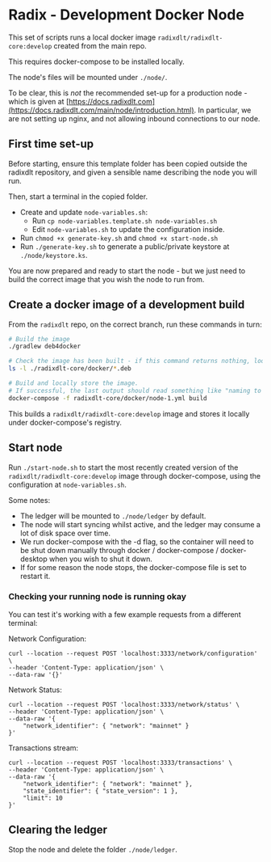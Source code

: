 # Radix - Development Docker Node

This set of scripts runs a local docker image `radixdlt/radixdlt-core:develop` created from the main repo.

This requires docker-compose to be installed locally.

The node's files will be mounted under `./node/`.

To be clear, this is _not_ the recommended set-up for a production node - which is given at
[https://docs.radixdlt.com](https://docs.radixdlt.com/main/node/introduction.html). In particular,
we are not setting up nginx, and not allowing inbound connections to our node.

## First time set-up

Before starting, ensure this template folder has been copied outside the radixdlt repository,
and given a sensible name describing the node you will run.

Then, start a terminal in the copied folder.

* Create and update `node-variables.sh`:
  * Run `cp node-variables.template.sh node-variables.sh`
  * Edit `node-variables.sh` to update the configuration inside.
* Run `chmod +x generate-key.sh` and `chmod +x start-node.sh`
* Run `./generate-key.sh` to generate a public/private keystore at `./node/keystore.ks`.

You are now prepared and ready to start the node - but we just need to build the correct image
that you wish the node to run from.

## Create a docker image of a development build

From the `radixdlt` repo, on the correct branch, run these commands in turn:

```bash
# Build the image
./gradlew deb4docker

# Check the image has been built - if this command returns nothing, look for errors with the previous command
ls -l ./radixdlt-core/docker/*.deb 

# Build and locally store the image.
# If successful, the last output should read something like "naming to docker.io/radixdlt/radixdlt-core:develop"
docker-compose -f radixdlt-core/docker/node-1.yml build
```

This builds a `radixdlt/radixdlt-core:develop` image and stores it locally under docker-compose's registry.

## Start node

Run `./start-node.sh` to start the most recently created version of the `radixdlt/radixdlt-core:develop` image through docker-compose,
using the configuration at `node-variables.sh`.

Some notes:
* The ledger will be mounted to `./node/ledger` by default.
* The node will start syncing whilst active, and the ledger may consume a lot of disk space over time.
* We run docker-compose with the -d flag, so the container will need to be shut down manually through docker
  / docker-compose / docker-desktop when you wish to shut it down.
* If for some reason the node stops, the docker-compose file is set to restart it.

### Checking your running node is running okay

You can test it's working with a few example requests from a different terminal:

Network Configuration:
```
curl --location --request POST 'localhost:3333/network/configuration' \
--header 'Content-Type: application/json' \
--data-raw '{}'
```

Network Status:
```
curl --location --request POST 'localhost:3333/network/status' \
--header 'Content-Type: application/json' \
--data-raw '{
    "network_identifier": { "network": "mainnet" }
}'
```

Transactions stream:
```
curl --location --request POST 'localhost:3333/transactions' \
--header 'Content-Type: application/json' \
--data-raw '{
    "network_identifier": { "network": "mainnet" },
    "state_identifier": { "state_version": 1 },
    "limit": 10
}'
```

## Clearing the ledger

Stop the node and delete the folder `./node/ledger`.